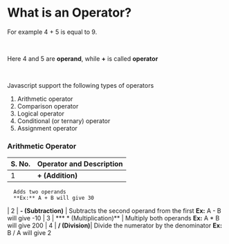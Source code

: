 # What is an Operator?

For example 4 + 5 is equal to 9.

<br>

Here 4 and 5 are **operand**, while **+** is called **operator**

<br>

Javascript support the following types of operators

1. Arithmetic operator
2. Comparison operator
3. Logical operator
4. Conditional (or ternary) operator
5. Assignment operator

### Arithmetic Operator

| S. No. | Operator and Description |
| ------ | ------------------------ |
| 1 | **+ (Addition)** |
      Adds two operands
      **Ex:** A + B will give 30
| 2 | **- (Subtraction)** |
      Subtracts the second operand from the first
      **Ex:** A - B will give -10
| 3 | *** * (Multiplication)** |
      Multiply both operands
      **Ex:** A * B will give 200
| 4 | **/ (Division)**|
      Divide the numerator by the denominator
      **Ex:** B / A will give 2
